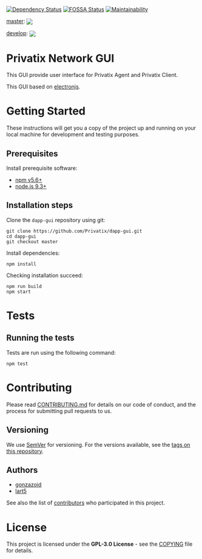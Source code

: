 [![Dependency Status](https://david-dm.org/Privatix/dapp-gui.svg)](https://david-dm.org/Privatix/dapp-gui)
[![FOSSA Status](https://app.fossa.io/api/projects/git%2Bgithub.com%2FPrivatix%2Fdapp-gui.svg?type=shield)](https://app.fossa.io/projects/git%2Bgithub.com%2FPrivatix%2Fdapp-gui?ref=badge_shield)
[![Maintainability](https://api.codeclimate.com/v1/badges/36cd4ddf298a54226e1a/maintainability)](https://codeclimate.com/github/Privatix/dapp-gui/maintainability)

[master](https://github.com/Privatix/dapp-gui):
<img align="center" src="https://ci.privatix.net/plugins/servlet/wittified/build-status/PNG-TES">

[develop](https://github.com/Privatix/dapp-gui/tree/develop):
<img align="center" src="https://ci.privatix.net/plugins/servlet/wittified/build-status/PNG-TES0">

# Privatix Network GUI

This GUI provide user interface for Privatix Agent and Privatix Client.

This GUI based on [electronjs](https://electronjs.org/).

# Getting Started

These instructions will get you a copy of the project up and running on your local machine for development and testing purposes.

## Prerequisites

Install prerequisite software:
* [npm v5.6+](https://www.npmjs.com/)
* [node.js 9.3+](https://nodejs.org/en/)

## Installation steps

Clone the `dapp-gui` repository using git:

```
git clone https://github.com/Privatix/dapp-gui.git
cd dapp-gui
git checkout master
```

Install dependencies:
```
npm install
```

Checking installation succeed:

```
npm run build
npm start
```

# Tests

## Running the tests

Tests are run using the following command:

```
npm test
```

# Contributing

Please read [CONTRIBUTING.md](CONTRIBUTING.md) for details on our code of conduct, and the process for submitting pull requests to us.

## Versioning

We use [SemVer](http://semver.org/) for versioning. For the versions available, see the [tags on this repository](https://github.com/Privatix/dapp-gui/tags).

## Authors

* [gonzazoid](https://github.com/gonzazoid)
* [lart5](https://github.com/lart5)

See also the list of [contributors](https://github.com/Privatix/dapp-gui/contributors) who participated in this project.


# License

This project is licensed under the **GPL-3.0 License** - see the [COPYING](COPYING) file for details.
